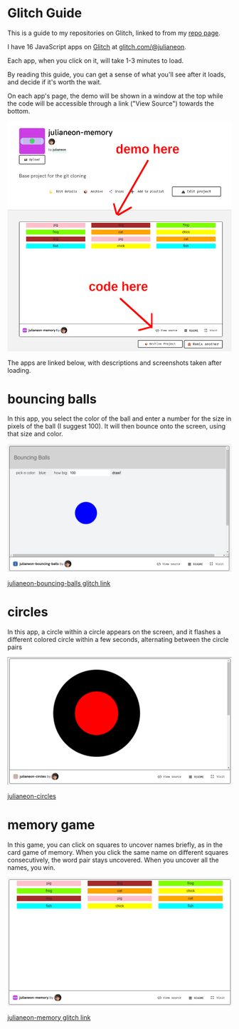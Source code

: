 # Glitch Guide

This is a guide to my repositories on Glitch, linked to from my [repo page](./repo_guide.md). 

I have 16 JavaScript apps on [Glitch](https://glitch.com) at [glitch.com/@julianeon](https://glitch.com/@julianeon). 

Each app, when you click on it, will take 1-3 minutes to load. 

By reading this guide, you can get a sense of what you'll see after it loads, and decide if it's worth the wait.

On each app's page, the demo will be shown in a window at the top while the code will be accessible through a link ("View Source") towards the bottom.

![glitch instructions](./glitch_instructions.png)


The apps are linked below, with descriptions and screenshots taken after loading.

# bouncing balls 

In this app, you select the color of the ball and enter a number for the size in pixels of the ball (I suggest 100). It will then bounce onto the screen, using that size and color.

![glitch ball game screenshot](./glitch_bouncing_balls.png)

[julianeon-bouncing-balls glitch link](https://glitch.com/~julianeon-bouncing-balls)

# circles

In this app, a circle within a circle appears on the screen, and it flashes a different colored circle within a few seconds, alternating between the circle pairs

![glitch circle screenshot](./glitch_circles.png)

[julianeon-circles](https://glitch.com/~julianeon-circles)

# memory game

In this game, you can click on squares to uncover names briefly, as in the card game of memory. When you click the same name on different squares consecutively, the word pair stays uncovered. When you uncover all the names, you win.

![glitch memory game screenshot](./glitch_memory.png)

[julianeon-memory glitch link](https://glitch.com/~julianeon-memory)


